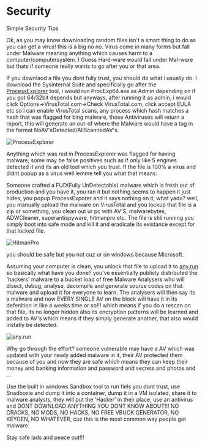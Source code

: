 # Security
Simple Security Tips

Ok, as you may know downloading random files isn't a smart thing to do as you can get a virus! this is a big no no. Virus come in many forms but fall under Malware meaning anything which causes harm to a computer/computersystem. I Guess Hard-ware would fall under Mal-ware but thats if someone really wants to go after you or that area.

If you downlaod a file you dont fully trust, you should do what i usually do. I download the Sysinternal Suite and specifically go after the [ProcessExplorer](https://docs.microsoft.com/en-us/sysinternals/downloads/process-explorer) tool, i would run ProcExp64.exe as Admin depending on if you got 64/32bit depends but anyways, after running it as admin, i would click Options->VirusTotal.com->Check VirusTotal.com, click accept EULA etc so i can enable VirusTotal scans, any process which hash matches a hash that was flagged for bing malware, those Antiviruses will return a report, this will generate an out-of where the Malware would have a tag in the format NoAV'sDetected/AllScannedAV's.

![ProcessExplorer](https://news-thewindowsclubco.netdna-ssl.com/wp-content/uploads/2014/01/process-explorer-virustotal.png)

Anything which was red in ProcessExplorer was flagged for having malware, some may be false positives such as if only like 5 engines detected it and its an old tool which you trust. If the file is 100% a virus and didnt popup as a virus well lemme tell you what that means:

Someone crafted a FUD(Fully UnDetectable) malware which is fresh out of production and you have it, you ran it but nothing seems to happen it just hides, you popup ProcessExporer and it says nothing on it, what yado? well, you manually upload the malware on VirusTotal and you lockup that file is a zip or something, you clean out ur pc with AV'S, malwarebytes, ADWCleaner, superantispyware, hitmanpro etc. The file is still running you simply boot into safe mode and kill it and eradicate its existance except for that locked file.

![HitmanPro](https://www.bleepstatic.com/download/screenshots/h/hitmanpro/scan-results.jpg)

you should be safe but you not cuz ur on windows because Microsoft.

Assuming your computer is clean, you unlock that file to upload it to [any.run](https://any.run) so basically what have you done?
you've essentially publicly distributed the 'hackers' malware to a bucket load of free Malware Analysers who will disect, debug, analyse, decompile and generate source codes on that malware and upload it for everyone to learn. The analysers will then say its a malware and now EVERY SINGLE AV on the block will have it in its defenition in like a weeks time or so!!! which means if you do a rescan on that file, its no longer hidden also its encryption patterns will be learned and added to AV's which means if they simply generate another, that also would instatly be detected.

![any.run](https://www.bleepstatic.com/images/news/security/sites/a/any.run/monitor-activity.jpg)

Why go through the effort? someone vulnerable may have a AV which was updated with your newly added malware in it, their AV protected them because of you and now they are safe which means they can keep their money and banking information and password and secrets and photos and ...

Use the built in windows Sandbox tool to run fiels you dont trust, use Snadboxie and dump it into a container, dump it in a VM isolated, share it to malware analysts, they will put the 'Hacker' in their place, use an antivirus and DONT DOWNLOAD ANYTHING YOU DONT KNOW ABOUT!!! NO CRACKS, NO MODS, NO HACKS, NO FREE VBUCK GENERATOR, NO KEYGEN, NO WHATEVER, cuz this is the most common way people get malware.

Stay safe lads and peace out!!!
